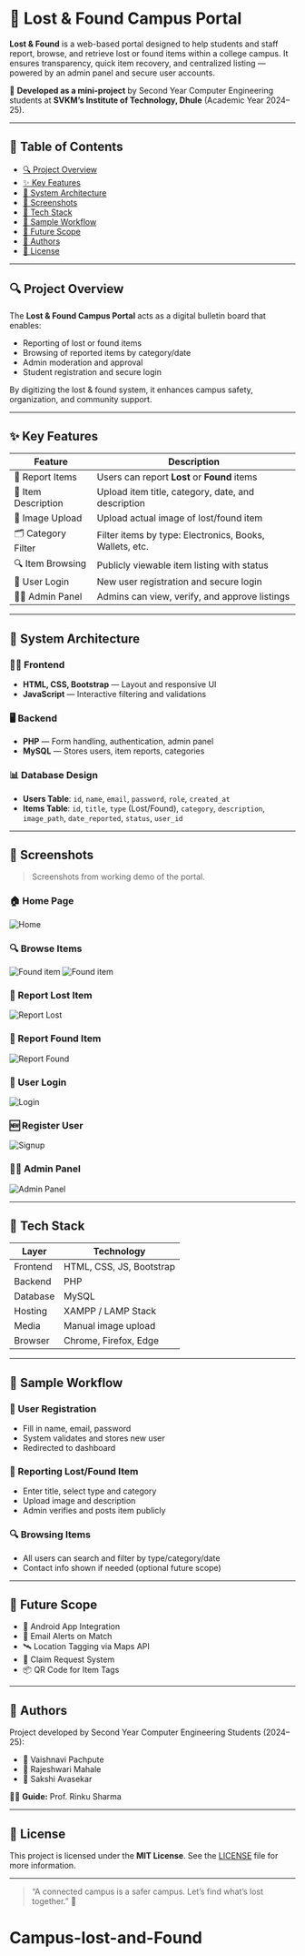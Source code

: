 # 🎒 Lost & Found Campus Portal

**Lost & Found** is a web-based portal designed to help students and staff report, browse, and retrieve lost or found items within a college campus. It ensures transparency, quick item recovery, and centralized listing — powered by an admin panel and secure user accounts.

🔧 **Developed as a mini-project** by Second Year Computer Engineering students at **SVKM’s Institute of Technology, Dhule** (Academic Year 2024–25).

---

## 📖 Table of Contents

- [🔍 Project Overview](#-project-overview)
- [✨ Key Features](#-key-features)
- [🧱 System Architecture](#-system-architecture)
- [📸 Screenshots](#-screenshots)
- [🧰 Tech Stack](#-tech-stack)
- [🧪 Sample Workflow](#-sample-workflow)
- [🚀 Future Scope](#-future-scope)
- [🙌 Authors](#-authors)
- [📄 License](#-license)

---

## 🔍 Project Overview

The **Lost & Found Campus Portal** acts as a digital bulletin board that enables:

- Reporting of lost or found items
- Browsing of reported items by category/date
- Admin moderation and approval
- Student registration and secure login

By digitizing the lost & found system, it enhances campus safety, organization, and community support.

---

## ✨ Key Features

| Feature            | Description |
|--------------------|-------------|
| 📝 Report Items     | Users can report **Lost** or **Found** items |
| 🧾 Item Description | Upload item title, category, date, and description |
| 📸 Image Upload     | Upload actual image of lost/found item |
| 🗂️ Category Filter   | Filter items by type: Electronics, Books, Wallets, etc. |
| 🔍 Item Browsing    | Publicly viewable item listing with status |
| 🔐 User Login       | New user registration and secure login |
| 🧑‍💼 Admin Panel     | Admins can view, verify, and approve listings |

---

## 🧱 System Architecture

### 🧑‍💻 Frontend

- **HTML, CSS, Bootstrap** — Layout and responsive UI
- **JavaScript** — Interactive filtering and validations

### 🖥 Backend

- **PHP** — Form handling, authentication, admin panel
- **MySQL** — Stores users, item reports, categories

### 📊 Database Design

- **Users Table**: `id`, `name`, `email`, `password`, `role`, `created_at`
- **Items Table**: `id`, `title`, `type` (Lost/Found), `category`, `description`, `image_path`, `date_reported`, `status`, `user_id`

---

## 📸 Screenshots

> Screenshots from working demo of the portal.

### 🏠 Home Page  
![Home](<img width="1911" height="921" alt="Screenshot 2025-07-27 223446" src="https://github.com/user-attachments/assets/4d0c7189-be45-494a-9b9d-dfd6b1396813" />)

### 🔍 Browse Items  
![Found item](<img width="1919" height="911" alt="Screenshot 2025-07-27 223852" src="https://github.com/user-attachments/assets/5e3ec3c4-6828-497a-bde0-6e095094f9a3" />)
![Found item](<img width="1917" height="904" alt="Screenshot 2025-07-27 223909" src="https://github.com/user-attachments/assets/f942e23f-f7b4-41d2-94b9-a07722ee52ba" />)

### 📝 Report Lost Item  
![Report Lost](<img width="1879" height="913" alt="Screenshot 2025-07-27 223646" src="https://github.com/user-attachments/assets/ca685ead-746e-4014-a7b6-ce92d0a3d826" />)

### 🎒 Report Found Item  
![Report Found](<img width="1879" height="913" alt="Screenshot 2025-07-27 223646" src="https://github.com/user-attachments/assets/1f289c54-c71e-49b5-9deb-735aba1b3651" />)

### 🔐 User Login  
![Login](<img width="1917" height="909" alt="Screenshot 2025-07-27 223359" src="https://github.com/user-attachments/assets/30456c67-5429-47d4-b773-8d337eb6e288" />)

### 🆕 Register User  
![Signup](<img width="1917" height="910" alt="image" src="https://github.com/user-attachments/assets/db9af6dd-6b19-48cb-ad2b-317f6aa674b0" />)

### 🧑‍💼 Admin Panel  
![Admin Panel](<img width="1898" height="908" alt="Screenshot 2025-07-27 224235" src="https://github.com/user-attachments/assets/19da99d4-af49-4b71-bb2f-9b93f8e0fce8" />)

---

## 🧰 Tech Stack

| Layer     | Technology |
|-----------|------------|
| Frontend  | HTML, CSS, JS, Bootstrap |
| Backend   | PHP |
| Database  | MySQL |
| Hosting   | XAMPP / LAMP Stack |
| Media     | Manual image upload |
| Browser   | Chrome, Firefox, Edge |

---

## 🧪 Sample Workflow

### 👤 User Registration

- Fill in name, email, password
- System validates and stores new user
- Redirected to dashboard

### 🎒 Reporting Lost/Found Item

- Enter title, select type and category
- Upload image and description
- Admin verifies and posts item publicly

### 🔍 Browsing Items

- All users can search and filter by type/category/date
- Contact info shown if needed (optional future scope)

---

## 🚀 Future Scope

- 📱 Android App Integration
- 📧 Email Alerts on Match
- 🛰️ Location Tagging via Maps API
- 🔁 Claim Request System
- 📦 QR Code for Item Tags

---

## 🙌 Authors

Project developed by Second Year Computer Engineering Students (2024–25):

- 👤 Vaishnavi Pachpute
- 👤 Rajeshwari Mahale
- 👤 Sakshi Avasekar

🧑‍🏫 **Guide:** Prof. Rinku Sharma

---

## 📄 License

This project is licensed under the **MIT License**. See the [LICENSE](LICENSE) file for more information.

---

> “A connected campus is a safer campus. Let’s find what’s lost together.” 🌟
# Campus-lost-and-Found
